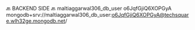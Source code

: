 🔙 BACKEND SIDE 🔙
maltiaggarwal306_db_user
o6JqfGjiQ6XOPGyA
mongodb+srv://maltiaggarwal306_db_user:o6JqfGjiQ6XOPGyA@techsquare.wlh32ge.mongodb.net/